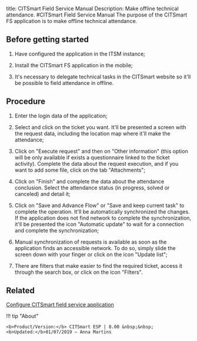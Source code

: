 title: CITSmart Field Service Manual
Description: Make offline technical attendance.
#CITSmart Field Service Manual
The purpose of the CITSmart FS application is to make offline technical attendance.

Before getting started
--------------------------

1.  Have configured the application in the ITSM instance;

2.  Install the CITSmart FS application in the mobile;

3.  It's necessary to delegate technical tasks in the CITSmart website so it'll
    be possible to field attendance in offline.

Procedure
-------------

1.  Enter the login data of the application;

2.  Select and click on the ticket you want. It'll be presented a screen with
    the request data, including the location map where it'll make the
    attendance;

3.  Click on "Execute request" and then on "Other information" (this option will
    be only available if exists a questionnaire linked to the ticket activity).
    Complete the data about the request execution, and if you want to add some
    file, click on the tab "Attachments";

4.  Click on "Finish" and complete the data about the attendance conclusion.
    Select the attendance status (in progress, solved or canceled) and detail
    it;

5.  Click on "Save and Advance Flow" or "Save and keep current task" to complete
    the operation. It'll be automatically synchronized the changes. If the
    application does not find network to complete the synchronization, it'll be
    presented the icon "Automatic update" to wait for a connection and complete the
    synchronization;

6.  Manual synchronization of requests is available as soon as the application
    finds an accessible network. To do so, simply slide the screen down with
    your finger or click on the icon "Update list";

7.  There are filters that make easier to find the required ticket, access it
    through the search box, or click on the icon "Filters".

Related
-------------  

[Configure CITSmart field service application](/en-us/citsmart-esp-8/additional-features/mobile-and-field-service/field-service/configure-field-service-application.html)

!!! tip "About"

    <b>Product/Version:</b> CITSmart ESP | 8.00 &nbsp;&nbsp;
    <b>Updated:</b>01/07/2019 – Anna Martins
    

